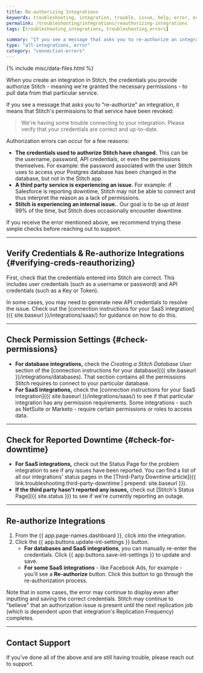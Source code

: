 ```yaml
---
title: Re-authorizing Integrations
keywords: troubleshooting, integration, trouble, issue, help, error, errors, reauthorize, re-auth, credentials, authorization
permalink: /troubleshooting/integrations/reauthorizing-integrations
tags: [troubleshooting_integrations, troubleshooting_errors]

summary: "If you see a message that asks you to re-authorize an integration, it means that Stitch's permissions to that service have been revoked."
type: "all-integrations, error"
category: "connection-errors"
---
```

{% include misc/data-files.html %}

When you create an integration in Stitch, the credentials you provide authorize Stitch - meaning we're granted the necessary permissions - to pull data from that particular service.

If you see a message that asks you to "re-authorize" an integration, it means that Stitch's permissions to that service have been revoked:

> We're having some trouble connecting to your integration. Please verify that your credentials are correct and up-to-date.

Authorization errors can occur for a few reasons:

- **The credentials used to authorize Stitch have changed.** This can be the username, password, API credentials, or even the permissions themselves. For example: the password associated with the user Stitch uses to access your Postgres database has been changed in the database, but not in the Stitch app.
- **A third party service is experiencing an issue**. For example: if Salesforce is reporting downtime, Stitch may not be able to connect and thus interpret the reason as a lack of permissions.
- **Stitch is experiencing an internal issue.**. Our goal is to be up *at least* 99% of the time, but Stitch does occasionally encounter downtime.

If you receive the error mentioned above, we recommend trying these simple checks before reaching out to support.

---

## Verify Credentials & Re-authorize Integrations {#verifying-creds-reauthorizing}

First, check that the credentials entered into Stitch are correct. This includes user credentials (such as a username or password) and API credentials (such as a Key or Token).

In some cases, you may need to generate new API credentials to resolve the issue. Check out the [connection instructions for your SaaS integration]({{ site.baseurl }}/integrations/saas/) for guidance on how to do this.

---

## Check Permission Settings {#check-permissions}

- **For database integrations,** check the *Creating a Stitch Database User* section of the [connection instructions for your database]({{ site.baseurl }}/integrations/databases). That section contains all the permissions Stitch requires to connect to your particular database.
- **For SaaS integrations,** check the [connection instructions for your SaaS integration]({{ site.baseurl }}/integrations/saas/) to see if that particular integration has any permission requirements. Some integrations - such as NetSuite or Marketo - require certain permissions or roles to access data.

---

## Check for Reported Downtime {#check-for-downtime}

- **For SaaS integrations,** check out the Status Page for the problem integration to see if any issues have been reported. You can find a list of all our integrations' status pages in the [Third-Party Downtime article]({{ link.troubleshooting.third-party-downtime | prepend: site.baseurl }}).
- **If the third party hasn't reported any issues,** check out [Stitch's Status Page]({{ site.status }}) to see if we're currently reporting an outage.

---

## Re-authorize Integrations

1. From the {{ app.page-names.dashboard }}, click into the integration.
2. Click the {{ app.buttons.update-int-settings }} button.
   - **For databases and SaaS integrations**, you can manually re-enter the credentials. Click {{ app.buttons.save-int-settings }} to update and save.
   - **For some SaaS integrations** - like Facebook Ads, for example - you'll see a **Re-authorize** button. Click this button to go through the re-authorization process.

Note that in some cases, the error may continue to display even after inputting and saving the correct credentials. Stitch may continue to "believe" that an authorization issue is present until the next replication job (which is dependent upon that integration's Replication Frequency) completes.

---

## Contact Support

If you've done all of the above and are still having trouble, please reach out to support.